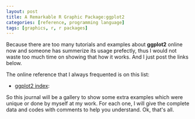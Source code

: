 ```yaml
---
layout: post
title: A Remarkable R Graphic Package:ggplot2
categories: [reference, programming language]
tags: [graphics, r, r packages]
---
```


Because there are too many tutorials and examples about **ggplot2** online now and someone has summerize its usage prefectly, thus I would not waste too much time on showing that how it works. And I just post the links below.    

The online reference that I always frequented is on this list:

- [ggplot2 index](http://docs.ggplot2.org/current/index.html):



So this journal will be a gallery to show some extra examples which were unique or done by myself at my work. For each one, I will give the complete data and codes with comments to help you understand. Ok, that's all.

